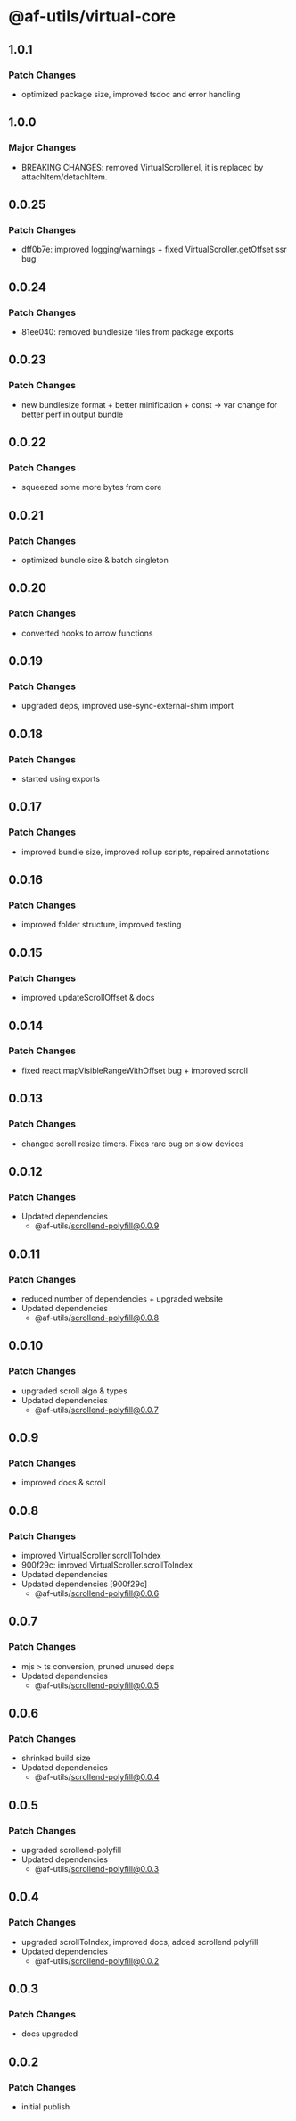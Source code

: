 # @af-utils/virtual-core

## 1.0.1

### Patch Changes

- optimized package size, improved tsdoc and error handling

## 1.0.0

### Major Changes

- BREAKING CHANGES: removed VirtualScroller.el, it is replaced by attachItem/detachItem.

## 0.0.25

### Patch Changes

- dff0b7e: improved logging/warnings + fixed VirtualScroller.getOffset ssr bug

## 0.0.24

### Patch Changes

- 81ee040: removed bundlesize files from package exports

## 0.0.23

### Patch Changes

- new bundlesize format + better minification + const -> var change for better perf in output bundle

## 0.0.22

### Patch Changes

- squeezed some more bytes from core

## 0.0.21

### Patch Changes

- optimized bundle size & batch singleton

## 0.0.20

### Patch Changes

- converted hooks to arrow functions

## 0.0.19

### Patch Changes

- upgraded deps, improved use-sync-external-shim import

## 0.0.18

### Patch Changes

- started using exports

## 0.0.17

### Patch Changes

- improved bundle size, improved rollup scripts, repaired annotations

## 0.0.16

### Patch Changes

- improved folder structure, improved testing

## 0.0.15

### Patch Changes

- improved updateScrollOffset & docs

## 0.0.14

### Patch Changes

- fixed react mapVisibleRangeWithOffset bug + improved scroll

## 0.0.13

### Patch Changes

- changed scroll resize timers. Fixes rare bug on slow devices

## 0.0.12

### Patch Changes

- Updated dependencies
  - @af-utils/scrollend-polyfill@0.0.9

## 0.0.11

### Patch Changes

- reduced number of dependencies + upgraded website
- Updated dependencies
  - @af-utils/scrollend-polyfill@0.0.8

## 0.0.10

### Patch Changes

- upgraded scroll algo & types
- Updated dependencies
  - @af-utils/scrollend-polyfill@0.0.7

## 0.0.9

### Patch Changes

- improved docs & scroll

## 0.0.8

### Patch Changes

- improved VirtualScroller.scrollToIndex
- 900f29c: imroved VirtualScroller.scrollToIndex
- Updated dependencies
- Updated dependencies [900f29c]
  - @af-utils/scrollend-polyfill@0.0.6

## 0.0.7

### Patch Changes

- mjs > ts conversion, pruned unused deps
- Updated dependencies
  - @af-utils/scrollend-polyfill@0.0.5

## 0.0.6

### Patch Changes

- shrinked build size
- Updated dependencies
  - @af-utils/scrollend-polyfill@0.0.4

## 0.0.5

### Patch Changes

- upgraded scrollend-polyfill
- Updated dependencies
  - @af-utils/scrollend-polyfill@0.0.3

## 0.0.4

### Patch Changes

- upgraded scrollToIndex, improved docs, added scrollend polyfill
- Updated dependencies
  - @af-utils/scrollend-polyfill@0.0.2

## 0.0.3

### Patch Changes

- docs upgraded

## 0.0.2

### Patch Changes

- initial publish
